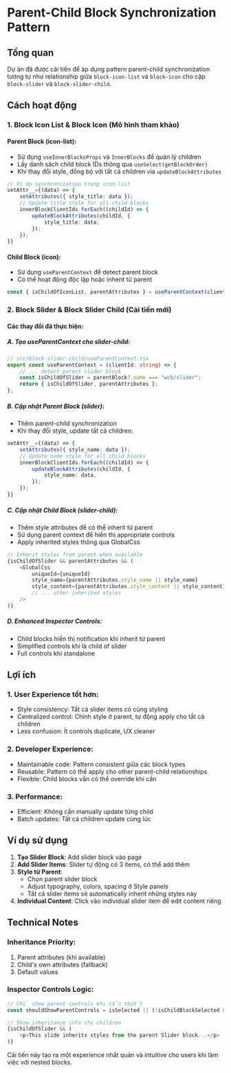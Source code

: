 # Parent-Child Block Synchronization Pattern

## Tổng quan

Dự án đã được cải tiến để áp dụng pattern parent-child synchronization tương tự như relationship giữa `block-icon-list` và `block-icon` cho cặp `block-slider` và `block-slider-child`.

## Cách hoạt động

### 1. Block Icon List & Block Icon (Mô hình tham khảo)

#### Parent Block (icon-list):
- Sử dụng `useInnerBlocksProps` và `InnerBlocks` để quản lý children
- Lấy danh sách child block IDs thông qua `useSelect(getBlockOrder)`
- Khi thay đổi style, đồng bộ với tất cả children via `updateBlockAttributes`

```typescript
// Ví dụ synchronization trong icon-list
setAttr__={(data) => {
    setAttributes({ style_title: data });
    // Update title style for all child blocks
    innerBlockClientIds.forEach((childId) => {
        updateBlockAttributes(childId, { 
            style_title: data,
        });
    });
}}
```

#### Child Block (icon):
- Sử dụng `useParentContext` để detect parent block
- Có thể hoạt động độc lập hoặc inherit từ parent

```typescript
const { isChildOfIconList, parentAttributes } = useParentContext(clientId);
```

### 2. Block Slider & Block Slider Child (Cải tiến mới)

#### Các thay đổi đã thực hiện:

##### A. Tạo useParentContext cho slider-child:
```typescript
// src/block-slider-child/useParentContext.tsx
export const useParentContext = (clientId: string) => {
    // ... detect parent slider block
    const isChildOfSlider = parentBlock?.name === "wcb/slider";
    return { isChildOfSlider, parentAttributes };
};
```

##### B. Cập nhật Parent Block (slider):
- Thêm parent-child synchronization
- Khi thay đổi style, update tất cả children:

```typescript
setAttr__={(data) => {
    setAttributes({ style_name: data });
    // Update name style for all child blocks
    innerBlockClientIds.forEach((childId) => {
        updateBlockAttributes(childId, { 
            style_name: data,
        });
    });
}}
```

##### C. Cập nhật Child Block (slider-child):
- Thêm style attributes để có thể inherit từ parent
- Sử dụng parent context để hiển thị appropriate controls
- Apply inherited styles thông qua GlobalCss

```typescript
// Inherit styles from parent when available
{isChildOfSlider && parentAttributes && (
    <GlobalCss 
        uniqueId={uniqueId}
        style_name={parentAttributes.style_name || style_name}
        style_content={parentAttributes.style_content || style_content}
        // ... other inherited styles
    />
)}
```

##### D. Enhanced Inspector Controls:
- Child blocks hiển thị notification khi inherit từ parent
- Simplified controls khi là child of slider
- Full controls khi standalone

## Lợi ích

### 1. User Experience tốt hơn:
- Style consistency: Tất cả slider items có cùng styling
- Centralized control: Chỉnh style ở parent, tự động apply cho tất cả children
- Less confusion: Ít controls duplicate, UX cleaner

### 2. Developer Experience:
- Maintainable code: Pattern consistent giữa các block types
- Reusable: Pattern có thể apply cho other parent-child relationships
- Flexible: Child blocks vẫn có thể override khi cần

### 3. Performance:
- Efficient: Không cần manually update từng child
- Batch updates: Tất cả children update cùng lúc

## Ví dụ sử dụng

1. **Tạo Slider Block**: Add slider block vào page
2. **Add Slider Items**: Slider tự động có 3 items, có thể add thêm
3. **Style từ Parent**: 
   - Chọn parent slider block
   - Adjust typography, colors, spacing ở Style panels
   - Tất cả slider items sẽ automatically inherit những styles này
4. **Individual Content**: Click vào individual slider item để edit content riêng

## Technical Notes

### Inheritance Priority:
1. Parent attributes (khi available)
2. Child's own attributes (fallback)
3. Default values

### Inspector Controls Logic:
```typescript
// Chỉ show parent controls khi cần thiết
const shouldShowParentControls = isSelected || (!isChildBlockSelected && selectedBlockClientId === clientId);

// Show inheritance info cho children
{isChildOfSlider && (
    <p>This slide inherits styles from the parent Slider block...</p>
)}
```

Cải tiến này tạo ra một experience nhất quán và intuitive cho users khi làm việc với nested blocks. 